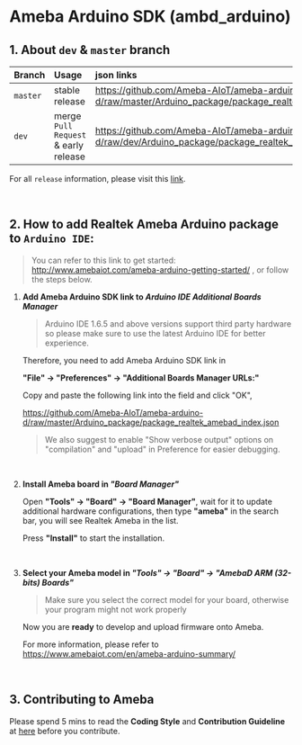 # Ameba Arduino SDK (ambd_arduino)


## 1. About `dev` & `master` branch

|Branch|Usage|json links|
|:-----|:-----|:-----|
|`master` | stable release| https://github.com/Ameba-AIoT/ameba-arduino-d/raw/master/Arduino_package/package_realtek_amebad_index.json|
|`dev`| merge `Pull Request` & early release| https://github.com/Ameba-AIoT/ameba-arduino-d/raw/dev/Arduino_package/package_realtek_amebad_early_index.json|


For all `release` information, please visit this [link](https://github.com/ambiot/ambd_arduino/releases).

</br>

## 2. How to add Realtek Ameba Arduino package to `Arduino IDE`:

> You can refer to this link to get started: http://www.amebaiot.com/ameba-arduino-getting-started/
> , or follow the steps below.

1. **Add Ameba Arduino SDK link to *Arduino IDE Additional Boards Manager***

    > Arduino IDE 1.6.5 and above versions support third party hardware so please make sure to use the latest Arduino IDE for better experience.

    Therefore, you need to add Ameba Arduino SDK link in 
    
    **"File" -> "Preferences" -> "Additional Boards Manager URLs:"**

    Copy and paste the following link into the field and click "OK",

    https://github.com/Ameba-AIoT/ameba-arduino-d/raw/master/Arduino_package/package_realtek_amebad_index.json

    > We also suggest to enable "Show verbose output" options on "compilation" and "upload" in Preference for easier debugging.
    
    </br>

2. **Install Ameba board in *"Board Manager"***

    Open **"Tools" -> "Board" -> "Board Manager"**, wait for it to update additional hardware configurations, then type **"ameba"** in the search bar, you will see Realtek Ameba in the list.

    Press **"Install"** to start the installation.
    
    </br>

3. **Select your Ameba model in *"Tools" -> "Board" -> "AmebaD ARM (32-bits) Boards"***

    > Make sure you select the correct model for your board, otherwise your program might not work properly 

    Now you are **ready** to develop and upload firmware onto Ameba.

    For more information, please refer to https://www.amebaiot.com/en/ameba-arduino-summary/
    
    </br>

## 3. Contributing to Ameba

Please spend 5 mins to read the **Coding Style** and **Contribution Guideline** at [here](https://github.com/Ameba-AIoT/ameba-arduino-d/wiki/Contributing-to-Ameba) before you contribute.
